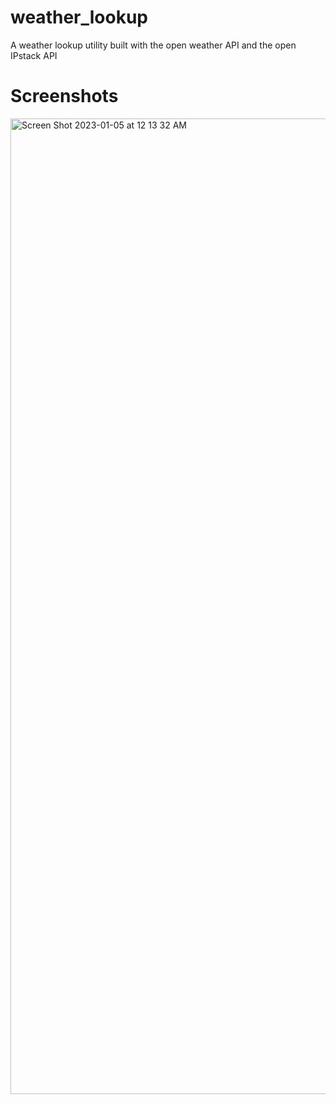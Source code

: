 # weather_lookup
A weather lookup utility built with the open weather API and the open IPstack API

# Screenshots
<img width="1561" alt="Screen Shot 2023-01-05 at 12 13 32 AM" src="https://user-images.githubusercontent.com/105907112/210713865-897be78e-8457-4fcf-a782-504dfc91e1f2.png">
